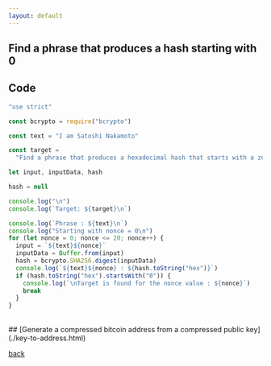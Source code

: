 ```yaml
---
layout: default
---
```


## Find a phrase that produces a hash starting with 0

## Code

```js
"use strict"

const bcrypto = require("bcrypto")

const text = "I am Satoshi Nakamoto"

const target =
  "Find a phrase that produces a hexadecimal hash that starts with a zero"

let input, inputData, hash

hash = null

console.log("\n")
console.log(`Target: ${target}\n`)

console.log(`Phrase : ${text}\n`)
console.log("Starting with nonce = 0\n")
for (let nonce = 0; nonce <= 20; nonce++) {
  input = `${text}${nonce}`
  inputData = Buffer.from(input)
  hash = bcrypto.SHA256.digest(inputData)
  console.log(`${text}${nonce} : ${hash.toString("hex")}`)
  if (hash.toString("hex").startsWith("0")) {
    console.log(`\nTarget is found for the nonce value : ${nonce}`)
    break
  }
}
```

<br>
## [Generate a compressed bitcoin address from a compressed public key](./key-to-address.html)

[back](./get-utxo.html)
